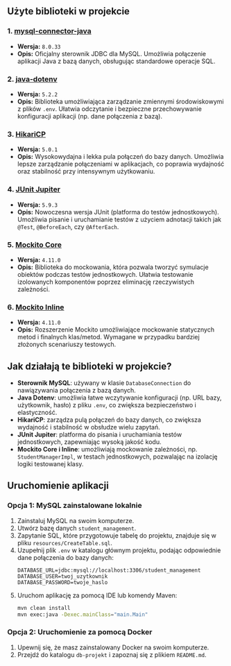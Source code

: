 ## Użyte biblioteki w projekcie

### 1. [mysql-connector-java](https://mvnrepository.com/artifact/mysql/mysql-connector-java)

- **Wersja:** `8.0.33`
- **Opis:** Oficjalny sterownik JDBC dla MySQL. Umożliwia połączenie aplikacji Java z bazą danych, obsługując standardowe operacje SQL.

### 2. [java-dotenv](https://mvnrepository.com/artifact/io.github.cdimascio/java-dotenv)

- **Wersja:** `5.2.2`
- **Opis:** Biblioteka umożliwiająca zarządzanie zmiennymi środowiskowymi z plików `.env`. Ułatwia odczytanie i bezpieczne przechowywanie konfiguracji aplikacji (np. dane połączenia z bazą).

### 3. [HikariCP](https://mvnrepository.com/artifact/com.zaxxer/HikariCP)

- **Wersja:** `5.0.1`
- **Opis:** Wysokowydajna i lekka pula połączeń do bazy danych. Umożliwia lepsze zarządzanie połączeniami w aplikacjach, co poprawia wydajność oraz stabilność przy intensywnym użytkowaniu.

### 4. [JUnit Jupiter](https://mvnrepository.com/artifact/org.junit.jupiter/junit-jupiter)

- **Wersja:** `5.9.3`
- **Opis:** Nowoczesna wersja JUnit (platforma do testów jednostkowych). Umożliwia pisanie i uruchamianie testów z użyciem adnotacji takich jak `@Test`, `@BeforeEach`, czy `@AfterEach`.

### 5. [Mockito Core](https://mvnrepository.com/artifact/org.mockito/mockito-core)

- **Wersja:** `4.11.0`
- **Opis:** Biblioteka do mockowania, która pozwala tworzyć symulacje obiektów podczas testów jednostkowych. Ułatwia testowanie izolowanych komponentów poprzez eliminację rzeczywistych zależności.

### 6. [Mockito Inline](https://mvnrepository.com/artifact/org.mockito/mockito-inline)

- **Wersja:** `4.11.0`
- **Opis:** Rozszerzenie Mockito umożliwiające mockowanie statycznych metod i finalnych klas/metod. Wymagane w przypadku bardziej złożonych scenariuszy testowych.

## Jak działają te biblioteki w projekcie?

- **Sterownik MySQL**: używany w klasie `DatabaseConnection` do nawiązywania połączenia z bazą danych.
- **Java Dotenv**: umożliwia łatwe wczytywanie konfiguracji (np. URL bazy, użytkownik, hasło) z pliku `.env`, co zwiększa bezpieczeństwo i elastyczność.
- **HikariCP**: zarządza pulą połączeń do bazy danych, co zwiększa wydajność i stabilność w obsłudze wielu zapytań.
- **JUnit Jupiter**: platforma do pisania i uruchamiania testów jednostkowych, zapewniając wysoką jakość kodu.
- **Mockito Core i Inline**: umożliwiają mockowanie zależności, np. `StudentManagerImpl`, w testach jednostkowych, pozwalając na izolację logiki testowanej klasy.

## Uruchomienie aplikacji

### Opcja 1: MySQL zainstalowane lokalnie

1. Zainstaluj MySQL na swoim komputerze.
2. Utwórz bazę danych `student_management`.
3. Zapytanie SQL, które przygotowuje tabelę do projektu, znajduje się w pliku `resources/CreateTable.sql`.
4. Uzupełnij plik `.env` w katalogu głównym projektu, podając odpowiednie dane połączenia do bazy danych:
   ```env
   DATABASE_URL=jdbc:mysql://localhost:3306/student_management
   DATABASE_USER=twoj_uzytkownik
   DATABASE_PASSWORD=twoje_haslo
   ```
5. Uruchom aplikację za pomocą IDE lub komendy Maven:
   ```sh
   mvn clean install
   mvn exec:java -Dexec.mainClass="main.Main"
   ```

### Opcja 2: Uruchomienie za pomocą Docker

1. Upewnij się, że masz zainstalowany Docker na swoim komputerze.
2. Przejdź do katalogu `db-projekt` i zapoznaj się z plikiem `README.md`.
